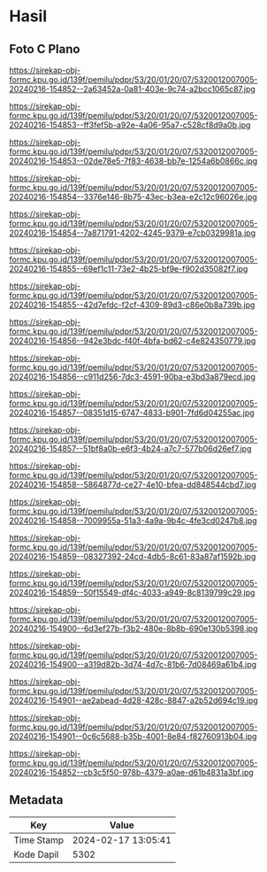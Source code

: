 # Hasil

## Foto C Plano

https://sirekap-obj-formc.kpu.go.id/139f/pemilu/pdpr/53/20/01/20/07/5320012007005-20240216-154852--2a63452a-0a81-403e-9c74-a2bcc1065c87.jpg

https://sirekap-obj-formc.kpu.go.id/139f/pemilu/pdpr/53/20/01/20/07/5320012007005-20240216-154853--ff3fef5b-a92e-4a06-95a7-c528cf8d9a0b.jpg

https://sirekap-obj-formc.kpu.go.id/139f/pemilu/pdpr/53/20/01/20/07/5320012007005-20240216-154853--02de78e5-7f83-4638-bb7e-1254a6b0866c.jpg

https://sirekap-obj-formc.kpu.go.id/139f/pemilu/pdpr/53/20/01/20/07/5320012007005-20240216-154854--3376e146-8b75-43ec-b3ea-e2c12c96026e.jpg

https://sirekap-obj-formc.kpu.go.id/139f/pemilu/pdpr/53/20/01/20/07/5320012007005-20240216-154854--7a871791-4202-4245-9379-e7cb0329981a.jpg

https://sirekap-obj-formc.kpu.go.id/139f/pemilu/pdpr/53/20/01/20/07/5320012007005-20240216-154855--69ef1c11-73e2-4b25-bf9e-f902d35082f7.jpg

https://sirekap-obj-formc.kpu.go.id/139f/pemilu/pdpr/53/20/01/20/07/5320012007005-20240216-154855--42d7efdc-f2cf-4309-89d3-c86e0b8a739b.jpg

https://sirekap-obj-formc.kpu.go.id/139f/pemilu/pdpr/53/20/01/20/07/5320012007005-20240216-154856--942e3bdc-f40f-4bfa-bd62-c4e824350779.jpg

https://sirekap-obj-formc.kpu.go.id/139f/pemilu/pdpr/53/20/01/20/07/5320012007005-20240216-154856--c911d256-7dc3-4591-90ba-e3bd3a879ecd.jpg

https://sirekap-obj-formc.kpu.go.id/139f/pemilu/pdpr/53/20/01/20/07/5320012007005-20240216-154857--08351d15-6747-4833-b901-7fd6d04255ac.jpg

https://sirekap-obj-formc.kpu.go.id/139f/pemilu/pdpr/53/20/01/20/07/5320012007005-20240216-154857--51bf8a0b-e6f3-4b24-a7c7-577b06d26ef7.jpg

https://sirekap-obj-formc.kpu.go.id/139f/pemilu/pdpr/53/20/01/20/07/5320012007005-20240216-154858--5864877d-ce27-4e10-bfea-dd848544cbd7.jpg

https://sirekap-obj-formc.kpu.go.id/139f/pemilu/pdpr/53/20/01/20/07/5320012007005-20240216-154858--7009955a-51a3-4a9a-9b4c-4fe3cd0247b8.jpg

https://sirekap-obj-formc.kpu.go.id/139f/pemilu/pdpr/53/20/01/20/07/5320012007005-20240216-154859--08327392-24cd-4db5-8c61-83a87af1592b.jpg

https://sirekap-obj-formc.kpu.go.id/139f/pemilu/pdpr/53/20/01/20/07/5320012007005-20240216-154859--50f15549-df4c-4033-a949-8c8139799c29.jpg

https://sirekap-obj-formc.kpu.go.id/139f/pemilu/pdpr/53/20/01/20/07/5320012007005-20240216-154900--6d3ef27b-f3b2-480e-8b8b-690e130b5398.jpg

https://sirekap-obj-formc.kpu.go.id/139f/pemilu/pdpr/53/20/01/20/07/5320012007005-20240216-154900--a319d82b-3d74-4d7c-81b6-7d08469a61b4.jpg

https://sirekap-obj-formc.kpu.go.id/139f/pemilu/pdpr/53/20/01/20/07/5320012007005-20240216-154901--ae2abead-4d28-428c-8847-a2b52d694c19.jpg

https://sirekap-obj-formc.kpu.go.id/139f/pemilu/pdpr/53/20/01/20/07/5320012007005-20240216-154901--0c6c5688-b35b-4001-8e84-f82760913b04.jpg

https://sirekap-obj-formc.kpu.go.id/139f/pemilu/pdpr/53/20/01/20/07/5320012007005-20240216-154852--cb3c5f50-978b-4379-a0ae-d61b4831a3bf.jpg


## Metadata

| Key        | Value               |
| ---------- | ------------------- |
| Time Stamp | 2024-02-17 13:05:41 |
| Kode Dapil | 5302                |



